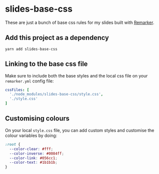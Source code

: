 # slides-base-css

These are just a bunch of base css rules for my slides built with [Remarker](https://github.com/kt3k/remarker).

## Add this project as a dependency

```
yarn add slides-base-css
```

## Linking to the base css file

Make sure to include both the base styles and the local css file on your `remarker.yml` config file:

```yml
cssFiles: [
  './node_modules/slides-base-css/style.css',
  './style.css'
]
```

## Customising colours

On your local `style.css` file, you can add custom styles and customise the colour variables by doing:

```css
:root {
  --color-clear: #fff;
  --color-inverse: #0084ff;
  --color-link: #056cc1;
  --color-text: #1b1b1b;
}
```
